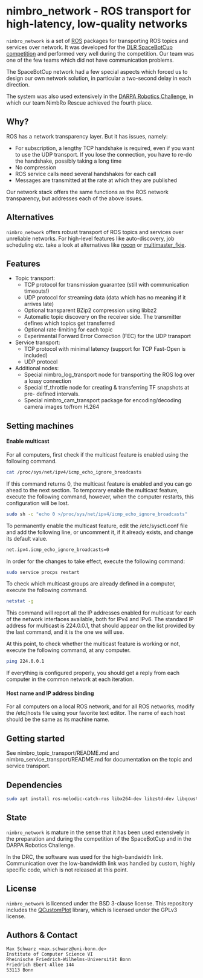 nimbro_network - ROS transport for high-latency, low-quality networks
=====================================================================

`nimbro_network` is a set of [ROS][1] packages for transporting ROS topics
and services over network. It was developed for the
[DLR SpaceBotCup competition][2] and performed very well during the competition.
Our team was one of the few teams which did not have communication problems.

The SpaceBotCup network had a few special aspects which forced us to design
our own network solution, in particular a two-second delay in each direction.

The system was also used extensively in the [DARPA Robotics Challenge][3], in
which our team NimbRo Rescue achieved the fourth place.

[1]: http://www.ros.org
[2]: http://www.dlr.de/rd/desktopdefault.aspx/tabid-8101/13875_read-35268/
[3]: http://www.theroboticschallenge.org/

Why?
----

ROS has a network transparency layer. But it has issues, namely:

* For subscription, a lengthy TCP handshake is required, even if you want to
  use the UDP transport. If you lose the connection, you have to re-do the
  handshake, possibly taking a long time
* No compression
* ROS service calls need several handshakes for each call
* Messages are transmitted at the rate at which they are published

Our network stack offers the same functions as the ROS network transparency,
but addresses each of the above issues.

Alternatives
------------

`nimbro_network` offers robust transport of ROS topics and services over
unreliable networks. For high-level features like auto-discovery, job scheduling
etc. take a look at alternatives like [rocon][rocon] or
[multimaster_fkie][multimaster_fkie].

[rocon]: http://www.robotconcert.org
[multimaster_fkie]: https://fkie.github.io/multimaster_fkie/

Features
--------

* Topic transport:
    * TCP protocol for transmission guarantee
      (still with communication timeouts!)
    * UDP protocol for streaming data (data which has no meaning if it
      arrives late)
    * Optional transparent BZip2 compression using libbz2
    * Automatic topic discovery on the receiver side. The transmitter defines
      which topics get transferred
    * Optional rate-limiting for each topic
    * Experimental Forward Error Correction (FEC) for the UDP transport
* Service transport:
    * TCP protocol with minimal latency (support for TCP Fast-Open is included)
    * UDP protocol
* Additional nodes:
    * Special nimbro_log_transport node for transporting the ROS log over a
      lossy connection
    * Special tf_throttle node for creating & transferring TF snapshots at pre-
      defined intervals.
    * Special nimbro_cam_transport package for encoding/decoding camera images
      to/from H.264

Setting machines
---------------
#### Enable multicast
For all computers, first check if the multicast feature is enabled using the following command.
```bash
cat /proc/sys/net/ipv4/icmp_echo_ignore_broadcasts
```

If this command returns 0, the multicast feature is enabled and you can go ahead to the next section. 
To temporary enable the multicast feature, execute the following command, however, when the computer restarts, this configuration will be lost.
```bash
sudo sh -c "echo 0 >/proc/sys/net/ipv4/icmp_echo_ignore_broadcasts"
```

To permanently enable the multicast feature, edit the /etc/sysctl.conf file and add the following line, or uncomment it, if it already exists, and change its default value.
```bash
net.ipv4.icmp_echo_ignore_broadcasts=0
```

In order for the changes to take effect, execute the following command:
```bash
sudo service procps restart
```

To check which multicast groups are already defined in a computer, execute the following command.
```bash
netstat -g
```

This command will report all the IP addresses enabled for multicast for each of the network interfaces available, both for IPv4 and IPv6. The standard IP address for multicast is 224.0.0.1, that should appear on the list provided by the last command, and it is the one we will use.

At this point, to check whether the multicast feature is working or not, execute the following command, at any computer.
```bash
ping 224.0.0.1
```

If everything is configured properly, you should get a reply from each computer in the common network at each iteration.

#### Host name and IP address binding
For all computers on a local ROS network, and for all ROS networks, modify the /etc/hosts file using your favorite text editor. The name of each host should be the same as its machine name.

Getting started
---------------

See nimbro_topic_transport/README.md and nimbro_service_transport/README.md
for documentation on the topic and service transport.

Dependencies
---------------

```bash
sudo apt install ros-melodic-catch-ros libx264-dev libzstd-dev libqcustomplot-dev
```

State
-----

`nimbro_network` is mature in the sense that it has been used extensively in
the preparation and during the competition of the SpaceBotCup and in the
DARPA Robotics Challenge.

In the DRC, the software was used for the high-bandwidth link. Communication
over the low-bandwidth link was handled by custom, highly specific code, which
is not released at this point.

License
-------

`nimbro_network` is licensed under the BSD 3-clause license.
This repository includes the [QCustomPlot][4] library, which is licensed under
the GPLv3 license.

[4]: http://www.qcustomplot.com

Authors & Contact
-----------------

```
Max Schwarz <max.schwarz@uni-bonn.de>
Institute of Computer Science VI
Rheinische Friedrich-Wilhelms-Universität Bonn
Friedrich Ebert-Allee 144
53113 Bonn
```

